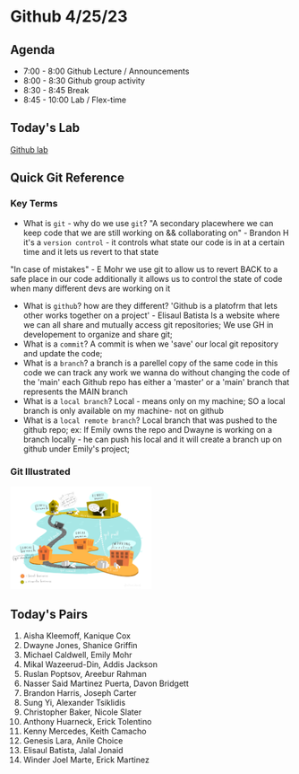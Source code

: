 # Github 4/25/23

## Agenda
* 7:00 - 8:00 Github Lecture / Announcements
* 8:00 - 8:30 Github group activity
* 8:30 - 8:45 Break
* 8:45 - 10:00 Lab / Flex-time


## Today's Lab
[Github lab](https://github.com/10-2-pursuit/lab-github)

## Quick Git Reference

### Key Terms
- What is `git` - why do we use `git`?
"A secondary placewhere we can keep code that we are still working on && collaborating on" - Brandon H
it's a `version control` - it controls what state our code is in at a certain time and it lets us revert to that state

"In case of mistakes" - E Mohr
we use git to allow us to revert BACK to a safe place in our code
additionally it allows us to control the state of code when many different devs are working on it

- What is `github`? how are they different? 
'Github is a platofrm that lets other works together on a project' - Elisaul Batista
Is a website where we can all share and mutually access git repositories;
We use GH in developement to organize and share git;
- What is a `commit`?
A commit is when we 'save' our local git repository and update the code;
- What is a `branch`?
a branch is a parellel copy of the same code 
in this code we can track any work we wanna do without changing the code of the 'main'
each Github repo has either a 'master' or a 'main' branch that represents the MAIN branch
- What is a `local branch`?
Local - means only on my machine;  SO a local branch is only available on my machine- not on github
- What is a `local remote branch`?
Local branch that was pushed to the github repo;
ex: If Emily owns the repo and Dwayne is working on a branch locally - he can push his local and it will create a branch up on github under Emily's project;

### Git Illustrated
<img src="assets/git-allison-horst.png" alt="git illustrated" width="50%">






## Today's Pairs
1. Aisha Kleemoff, Kanique Cox
2. Dwayne Jones, Shanice Griffin
3. Michael Caldwell, Emily Mohr
4. Mikal Wazeerud-Din, Addis Jackson
5. Ruslan Poptsov, Areebur Rahman
6. Nasser Said Martinez Puerta, Davon Bridgett
7. Brandon Harris, Joseph Carter
8. Sung Yi, Alexander Tsiklidis
9. Christopher Baker, Nicole Slater
10. Anthony Huarneck, Erick Tolentino
11. Kenny Mercedes, Keith Camacho
12. Genesis Lara, Anile Choice
13. Elisaul Batista, Jalal Jonaid
14. Winder Joel Marte, Erick Martinez
